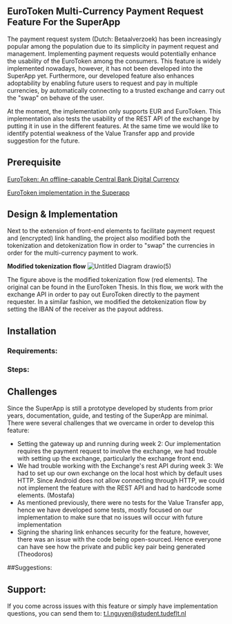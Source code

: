## EuroToken Multi-Currency Payment Request Feature For the SuperApp

The payment request system (Dutch: Betaalverzoek) has been increasingly popular among the population due to its simplicity in payment request and management. Implementing payment requests would potentially enhance the usability of the EuroToken among the consumers. This feature is widely implemented nowadays, however, it has not been developed into the SuperApp yet. Furthermore, our developed feature also enhances adoptability by enabling future users to request and pay in multiple currencies, by automatically connecting to a trusted exchange and carry out the "swap" on behave of the user. 

At the moment, the implementation only supports EUR and EuroToken. This implementation also tests the usability of the REST API of the exchange by putting it in use in the different features. At the same time we would like to identify potential weakness of the Value Transfer app and provide suggestion for the future.


## Prerequisite
[EuroToken: An offline-capable Central Bank Digital Currency](https://repository.tudelft.nl/islandora/object/uuid%3A132faae8-6883-454f-a8ce-94735340dce9?collection=education)

[EuroToken implementation in the Superapp](https://github.com/Tribler/trustchain-superapp/tree/master/eurotoken/src/main/java/nl/tudelft/trustchain/eurotoken)

## Design & Implementation
Next to the extension of front-end elements to facilitate payment request and (encrypted) link handling, the project also modified both the tokenization and detokenization flow in order to "swap" the currencies in order for the multi-currency payment to work.

**Modified tokenization flow**
![Untitled Diagram drawio(5)](https://user-images.githubusercontent.com/16018391/161035703-7d97b8a4-fb3f-49a4-8287-2f0711887e2d.png)

The figure above is the modified tokenization flow (red elements). The original can be found in the EuroToken Thesis. In this flow, we work with the exchange API in order to pay out EuroToken directly to the payment requester. In a similar fashion, we modified the detokenization flow by setting the IBAN of the receiver as the payout address.


## Installation
### Requirements:
### Steps:


## Challenges
Since the SuperApp is still a prototype developed by students from prior years, documentation, guide, and testing of the SuperApp are minimal. There were several challenges that we overcame in order to develop this feature:
- Setting the gateway up and running during week 2: Our implementation requires the payment request to involve the exchange, we had trouble with setting up the exchange, particularly the exchange front end. 
- We had trouble working with the Exchange's rest API during week 3: We had to set up our own exchange on the local host which by default uses HTTP. Since Android does not allow connecting through HTTP, we could not implement the feature with the REST API and had to hardcode some elements. (Mostafa)
- As mentioned previously, there were no tests for the Value Transfer app, hence we have developed some tests, mostly focused on our implementation to make sure that no issues will occur with future implementation 
- Signing the sharing link enhances security for the feature, however, there was an issue with the code being open-sourced. Hence everyone can have see how the private and public key pair being generated (Theodoros)

##Suggestions:



## Support:
If you come across issues with this feature or simply have implementation questions, you can send them to:
t.l.nguyen@student.tudeflt.nl


